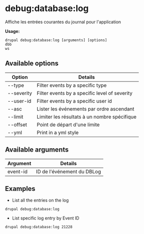 # debug:database:log
Affiche les entrées courantes du journal pour l'application

**Usage:**
```
drupal debug:database:log [arguments] [options]
dbb
ws
```

## Available options
Option | Details
-------|-------------
--type | Filter events by a specific type
--severity | Filter events by a specific level of severity
--user-id | Filter events by a specific user id
--asc | Lister les événements par ordre ascendant
--limit | Limiter les résultats à un nombre spécifique
--offset | Point de départ d'une limite
--yml | Print in a yml style

## Available arguments
Argument | Details
---------|-------------
event-id | ID de l'événement du DBLog

## Examples
* List all the entries on the log
```
drupal debug:database:log
```
* List specific log entry by Event ID
```
drupal debug:database:log 21228
```
